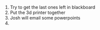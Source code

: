 1. Try to get the last ones left in blackboard
2. Put the 3d printer together
3. Josh will email some powerpoints
4. 
